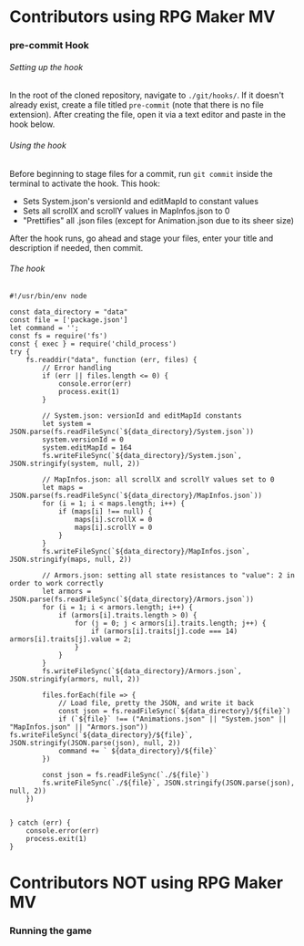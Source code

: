 # Contributors using RPG Maker MV
### pre-commit Hook

###### Setting up the hook
In the root of the cloned repository, navigate to `./git/hooks/`. If it doesn't already exist, create a file titled `pre-commit` (note that there is no file extension). After creating the file, open it via a text editor and paste in the hook below.

###### Using the hook
Before beginning to stage files for a commit, run `git commit` inside the terminal to activate the hook. This hook:

* Sets System.json's versionId and editMapId to constant values
* Sets all scrollX and scrollY values in MapInfos.json to 0
* "Prettifies" all .json files (except for Animation.json due to its sheer size)

After the hook runs, go ahead and stage your files, enter your title and description if needed, then commit.

###### The hook
```
#!/usr/bin/env node

const data_directory = "data"
const file = ['package.json']
let command = '';
const fs = require('fs')
const { exec } = require('child_process')
try {
    fs.readdir("data", function (err, files) {
        // Error handling
        if (err || files.length <= 0) {
            console.error(err)
            process.exit(1)
        }

        // System.json: versionId and editMapId constants
        let system = JSON.parse(fs.readFileSync(`${data_directory}/System.json`))
        system.versionId = 0
        system.editMapId = 164
        fs.writeFileSync(`${data_directory}/System.json`, JSON.stringify(system, null, 2))

        // MapInfos.json: all scrollX and scrollY values set to 0
        let maps = JSON.parse(fs.readFileSync(`${data_directory}/MapInfos.json`))
        for (i = 1; i < maps.length; i++) {
            if (maps[i] !== null) {
                maps[i].scrollX = 0
                maps[i].scrollY = 0
            }
        }
        fs.writeFileSync(`${data_directory}/MapInfos.json`, JSON.stringify(maps, null, 2))

        // Armors.json: setting all state resistances to "value": 2 in order to work correctly
        let armors = JSON.parse(fs.readFileSync(`${data_directory}/Armors.json`))
        for (i = 1; i < armors.length; i++) {
            if (armors[i].traits.length > 0) {
                for (j = 0; j < armors[i].traits.length; j++) {
                    if (armors[i].traits[j].code === 14) armors[i].traits[j].value = 2;
                }
            }
        }
        fs.writeFileSync(`${data_directory}/Armors.json`, JSON.stringify(armors, null, 2))

        files.forEach(file => {
            // Load file, pretty the JSON, and write it back
            const json = fs.readFileSync(`${data_directory}/${file}`)
            if (`${file}` !== ("Animations.json" || "System.json" || "MapInfos.json" || "Armors.json")) fs.writeFileSync(`${data_directory}/${file}`, JSON.stringify(JSON.parse(json), null, 2))
            command += ` ${data_directory}/${file}`
        })

        const json = fs.readFileSync(`./${file}`)
        fs.writeFileSync(`./${file}`, JSON.stringify(JSON.parse(json), null, 2))
    })
    

} catch (err) {
    console.error(err)
    process.exit(1)
}
```

# Contributors NOT using RPG Maker MV

### Running the game
